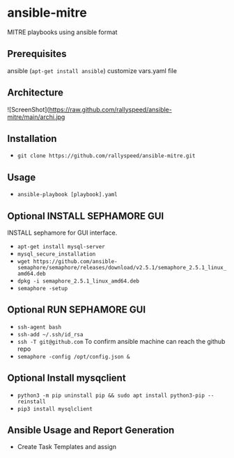 # ansible-mitre
MITRE playbooks using ansible format

## Prerequisites
ansible (`apt-get install ansible`)
customize vars.yaml file

## Architecture
![ScreenShot](https://raw.github.com/rallyspeed/ansible-mitre/main/archi.jpg

## Installation
- `git clone https://github.com/rallyspeed/ansible-mitre.git`

## Usage
- `ansible-playbook [playbook].yaml`

## Optional INSTALL SEPHAMORE GUI
INSTALL  sephamore for GUI interface.
 - `apt-get install mysql-server`
 - `mysql_secure_installation`
 - `wget https://github.com/ansible-semaphore/semaphore/releases/download/v2.5.1/semaphore_2.5.1_linux_amd64.deb`
 - `dpkg -i semaphore_2.5.1_linux_amd64.deb`
 - `semaphore -setup`
## Optional RUN SEPHAMORE GUI
 - `ssh-agent bash`
 - `ssh-add ~/.ssh/id_rsa`
 - `ssh -T git@github.com` To confirm ansible machine can reach the github repo
 - `semaphore -config /opt/config.json &`
 
## Optional Install mysqclient
 - `python3 -m pip uninstall pip && sudo apt install python3-pip --reinstall`
 - `pip3 install mysqlclient`

## Ansible Usage and Report Generation
 - Create Task Templates and assign 

